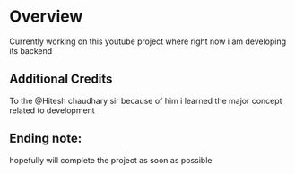 
# Overview

Currently working on this youtube project where right now i am developing its backend 

## Additional Credits

To the @Hitesh chaudhary sir  because of him i learned the major concept related to development

## Ending note:

hopefully will complete the project as soon as possible
